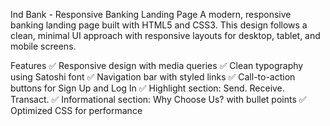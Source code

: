 Ind Bank - Responsive Banking Landing Page
A modern, responsive banking landing page built with HTML5 and CSS3. This design follows a clean, minimal UI approach with responsive layouts for desktop, tablet, and mobile screens.

Features
✅ Responsive design with media queries
✅ Clean typography using Satoshi font
✅ Navigation bar with styled links
✅ Call-to-action buttons for Sign Up and Log In
✅ Highlight section: Send. Receive. Transact.
✅ Informational section: Why Choose Us? with bullet points
✅ Optimized CSS for performance